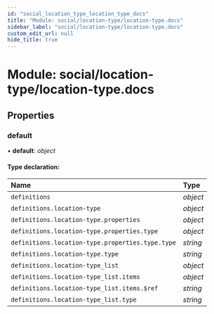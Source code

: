 ```yaml
---
id: "social_location_type_location_type_docs"
title: "Module: social/location-type/location-type.docs"
sidebar_label: "social/location-type/location-type.docs"
custom_edit_url: null
hide_title: true
---
```


# Module: social/location-type/location-type.docs

## Properties

### default

• **default**: *object*

#### Type declaration:

Name | Type |
:------ | :------ |
`definitions` | *object* |
`definitions.location-type` | *object* |
`definitions.location-type.properties` | *object* |
`definitions.location-type.properties.type` | *object* |
`definitions.location-type.properties.type.type` | *string* |
`definitions.location-type.type` | *string* |
`definitions.location-type_list` | *object* |
`definitions.location-type_list.items` | *object* |
`definitions.location-type_list.items.$ref` | *string* |
`definitions.location-type_list.type` | *string* |
